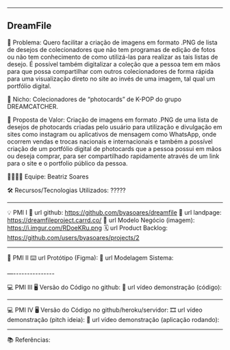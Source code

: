 -------------------
DreamFile 
-------------------

🙁 Problema: Quero facilitar a criação de imagens em formato .PNG de lista de desejos de colecionadores que não tem programas de edição de fotos ou não tem conhecimento de como utilizá-las para realizar as tais listas de desejo. É possível também digitalizar a coleção que a pessoa tem em mãos para que possa compartilhar com outros colecionadores de forma rápida para uma visualização direto no site ao invés de uma imagem, tal qual um portfólio digital.

🙂 Nicho: Colecionadores de “photocards” de K-POP do grupo DREAMCATCHER.

🎁 Proposta de Valor: Criação de imagens em formato .PNG de uma lista de desejos de photocards criadas pelo usuário para utilização e divulgação em sites como instagram ou aplicativos de mensagem como WhatsApp, onde ocorrem vendas e trocas nacionais e internacionais e também a possível criação de um portfólio digital de photocards que a pessoa possui em mãos ou deseja comprar, para ser compartilhado rapidamente através de um link para o site e o portfolio público da pessoa.

🧑‍💻👩‍💻 Equipe: Beatriz Soares

🛠️ Recursos/Tecnologias Utilizados: ?????

-------------------

💡 PMI I
🔗 url github: https://github.com/byasoares/dreamfile
🛬 url landpage: https://dreamfileproject.carrd.co/
🤝 url Modelo Negócio (imagem): https://i.imgur.com/RDoeKRu.png
🗓️ url Product Backlog: https://github.com/users/byasoares/projects/2


-------------------

📲 PMI II
⌨️ url Protótipo (Figma):
📝 url Modelagem Sistema:

—---------------

💻 PMI III
🖥️ Versão do Código no github:
🎥 url vídeo demonstração (código):

-------------------

💻 PMI IV
🖥️ Versão do Código no github/heroku/servidor:
🎞️ url vídeo demonstração (pitch ideia):
🎥 url vídeo demonstração (aplicação rodando):

-------------------

📚 Referências:
